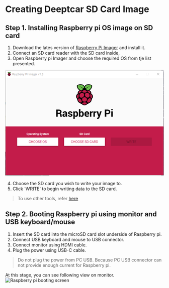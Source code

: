 # Creating Deeptcar SD Card Image 

## Step 1. Installing Raspberry pi OS image on SD card 

1. Download the lates version of [Raspberry Pi Imager](https://www.raspberrypi.org/software/) and install it. 
2. Connect an SD card reader with the SD card inside,
3. Open Raspberry pi Imager and choose the required OS from tje list presented.

![Rasberry pi Imager](./images/create_sd_1.png)

4. Choose the SD card you wish to write your image to.
5. Click 'WRITE' to begin writing data to the SD card. 

> To use other tools, refer [here](https://www.raspberrypi.org/documentation/installation/installing-images/)

## Step 2. Booting Raspberry pi using monitor and USB keyboard/mouse
1. Insert the SD card into the microSD card slot underside of Raspberry pi. 
2. Connect USB keyboard and mouse to USB connector.
3. Connect monitor using HDMI cable.
4. Plug the power using USB-C cable. 

> Do not plug the power from PC USB. Because PC USB connector can not provide enough current for Raspberry pi. 

At this stage, you can see following view on monitor. 
![Raspberry pi booting screen](./images/create_sd_2.png)
